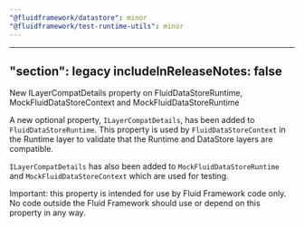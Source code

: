 ```yaml
---
"@fluidframework/datastore": minor
"@fluidframework/test-runtime-utils": minor
---
```

---
"section": legacy
includeInReleaseNotes: false
---

New ILayerCompatDetails property on FluidDataStoreRuntime, MockFluidDataStoreContext and MockFluidDataStoreRuntime

A new optional property, `ILayerCompatDetails`, has been added to `FluidDataStoreRuntime`. This property is used by
`FluidDataStoreContext` in the Runtime layer to validate that the Runtime and DataStore layers are compatible.

`ILayerCompatDetails` has also been added to `MockFluidDataStoreRuntime` and `MockFluidDataStoreContext` which are used for
testing.

Important: this property is intended for use by Fluid Framework code only. No code outside the Fluid Framework should use or depend on this property in any way.
